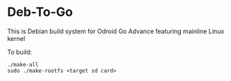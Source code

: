 # Deb-To-Go
This is Debian build system for Odroid Go Advance featuring mainline Linux kernel

To build:
```
./make-all
sudo ./make-rootfs <target sd card>
```
